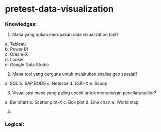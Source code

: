 # pretest-data-visualization

### Knowledges:

1. Mana yang bukan merupakan data visualization tool?

a. Tableau
<Br>
b. Power BI
<Br>
c. Oracle-X
<Br>
d. Looker
<Br>
e. Google Data Studio
      
      
      

2. Mana tool yang berguna untuk melakukan analisa geo spasial?

a. SQL
b. SAP BODS
c. Netezza
d. ESRI-X
e. Scoop


3. Visualisasi mana yang paling cocok untuk menemukan pencilan/outlier?

a. Bar chart
b. Scatter plot-X
c. Box plot
d. Line chart
e. World map


4. 


### Logical:


